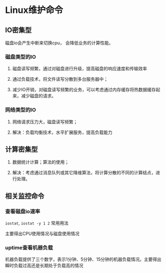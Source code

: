 # Linux维护命令

## IO密集型

磁盘io会产生中断来切换cpu， 会降低业务的计算性能。

### 磁盘类型的IO

1. 磁盘读写频繁，通过对磁盘进行升级，提高磁盘的响应速度和传输效率

2. 通过负载技术，将文件读写分散到多台服务器中；

3. 减少IO开销，对磁盘读写频繁的业务，可以考虑通过内存缓存将热数据缓存起来，减少磁盘的请求。

### 网络类型的IO

1. 网络请求压力大，磁盘读写频繁；

2. 解决：负载均衡技术，水平扩展服务，提高负载能力

## 计算密集型

1. 数据统计计算；算法的使用；

2. 解决：考虑通过消息队列或其它降维算法，将计算分散的不同的计算结点，进行处理。

## 相关监控命令

### 查看磁盘io速率

`iostat`, `iostat -y 1 2` 常用用法

主要得出CPU使用情况与磁盘使用情况

### uptime查看机器负载

机器负载提供了三个数字，表示1分钟、5分钟、15分钟的机器负载情况。主要得出瞬时负载过高还是长期处于负载高的情况
